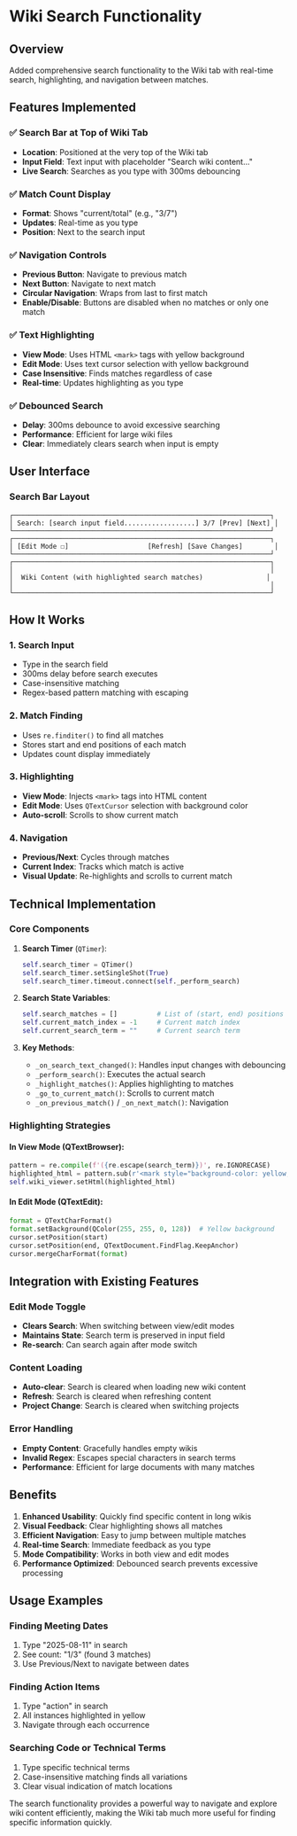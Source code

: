 # Wiki Search Functionality

## Overview

Added comprehensive search functionality to the Wiki tab with real-time search, highlighting, and navigation between matches.

## Features Implemented

### ✅ **Search Bar at Top of Wiki Tab**
- **Location**: Positioned at the very top of the Wiki tab
- **Input Field**: Text input with placeholder "Search wiki content..."
- **Live Search**: Searches as you type with 300ms debouncing

### ✅ **Match Count Display**
- **Format**: Shows "current/total" (e.g., "3/7")
- **Updates**: Real-time as you type
- **Position**: Next to the search input

### ✅ **Navigation Controls**
- **Previous Button**: Navigate to previous match
- **Next Button**: Navigate to next match
- **Circular Navigation**: Wraps from last to first match
- **Enable/Disable**: Buttons are disabled when no matches or only one match

### ✅ **Text Highlighting**
- **View Mode**: Uses HTML `<mark>` tags with yellow background
- **Edit Mode**: Uses text cursor selection with yellow background
- **Case Insensitive**: Finds matches regardless of case
- **Real-time**: Updates highlighting as you type

### ✅ **Debounced Search**
- **Delay**: 300ms debounce to avoid excessive searching
- **Performance**: Efficient for large wiki files
- **Clear**: Immediately clears search when input is empty

## User Interface

### Search Bar Layout
```
┌─────────────────────────────────────────────────────────────────┐
│ Search: [search input field..................] 3/7 [Prev] [Next] │
└─────────────────────────────────────────────────────────────────┘
┌─────────────────────────────────────────────────────────────────┐
│ [Edit Mode ☐]                    [Refresh] [Save Changes]        │
└─────────────────────────────────────────────────────────────────┘
┌─────────────────────────────────────────────────────────────────┐
│                                                                 │
│  Wiki Content (with highlighted search matches)                │
│                                                                 │
└─────────────────────────────────────────────────────────────────┘
```

## How It Works

### 1. **Search Input**
- Type in the search field
- 300ms delay before search executes
- Case-insensitive matching
- Regex-based pattern matching with escaping

### 2. **Match Finding**
- Uses `re.finditer()` to find all matches
- Stores start and end positions of each match
- Updates count display immediately

### 3. **Highlighting**
- **View Mode**: Injects `<mark>` tags into HTML content
- **Edit Mode**: Uses `QTextCursor` selection with background color
- **Auto-scroll**: Scrolls to show current match

### 4. **Navigation**
- **Previous/Next**: Cycles through matches
- **Current Index**: Tracks which match is active
- **Visual Update**: Re-highlights and scrolls to current match

## Technical Implementation

### Core Components

1. **Search Timer** (`QTimer`):
   ```python
   self.search_timer = QTimer()
   self.search_timer.setSingleShot(True)
   self.search_timer.timeout.connect(self._perform_search)
   ```

2. **Search State Variables**:
   ```python
   self.search_matches = []          # List of (start, end) positions
   self.current_match_index = -1     # Current match index
   self.current_search_term = ""     # Current search term
   ```

3. **Key Methods**:
   - `_on_search_text_changed()`: Handles input changes with debouncing
   - `_perform_search()`: Executes the actual search
   - `_highlight_matches()`: Applies highlighting to matches
   - `_go_to_current_match()`: Scrolls to current match
   - `_on_previous_match()` / `_on_next_match()`: Navigation

### Highlighting Strategies

#### In View Mode (QTextBrowser):
```python
pattern = re.compile(f'({re.escape(search_term)})', re.IGNORECASE)
highlighted_html = pattern.sub(r'<mark style="background-color: yellow;">\1</mark>', html_content)
self.wiki_viewer.setHtml(highlighted_html)
```

#### In Edit Mode (QTextEdit):
```python
format = QTextCharFormat()
format.setBackground(QColor(255, 255, 0, 128))  # Yellow background
cursor.setPosition(start)
cursor.setPosition(end, QTextDocument.FindFlag.KeepAnchor)
cursor.mergeCharFormat(format)
```

## Integration with Existing Features

### Edit Mode Toggle
- **Clears Search**: When switching between view/edit modes
- **Maintains State**: Search term is preserved in input field
- **Re-search**: Can search again after mode switch

### Content Loading
- **Auto-clear**: Search is cleared when loading new wiki content
- **Refresh**: Search is cleared when refreshing content
- **Project Change**: Search is cleared when switching projects

### Error Handling
- **Empty Content**: Gracefully handles empty wikis
- **Invalid Regex**: Escapes special characters in search terms
- **Performance**: Efficient for large documents with many matches

## Benefits

1. **Enhanced Usability**: Quickly find specific content in long wikis
2. **Visual Feedback**: Clear highlighting shows all matches
3. **Efficient Navigation**: Easy to jump between multiple matches
4. **Real-time Search**: Immediate feedback as you type
5. **Mode Compatibility**: Works in both view and edit modes
6. **Performance Optimized**: Debounced search prevents excessive processing

## Usage Examples

### Finding Meeting Dates
1. Type "2025-08-11" in search
2. See count: "1/3" (found 3 matches)
3. Use Previous/Next to navigate between dates

### Finding Action Items
1. Type "action" in search
2. All instances highlighted in yellow
3. Navigate through each occurrence

### Searching Code or Technical Terms
1. Type specific technical terms
2. Case-insensitive matching finds all variations
3. Clear visual indication of match locations

The search functionality provides a powerful way to navigate and explore wiki content efficiently, making the Wiki tab much more useful for finding specific information quickly.
